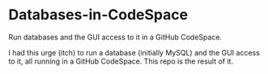 # Databases-in-CodeSpace
Run databases and the GUI access to it in a GitHub CodeSpace.

I had this urge (itch) to run a database (initially MySQL) and the GUI access to it, all running in a GitHub CodeSpace.
This repo is the result of it.
